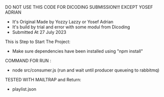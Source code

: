 DO NOT USE THIS CODE FOR DICODING SUBMISSION!!! EXCEPT YOSEF ADRIAN

- It's Original Made by Yozzy Lazzy or Yosef Adrian
- It's build by trial and error with some modul from Dicoding
- Submitted At 27 July 2023

This is Step to Start The Project:

- Make sure dependencies have been installed using "npm install"

COMMAND FOR RUN :
- node src/consumer.js (run and wait until producer queueing to rabbitmq)

TESTED WITH MAILTRAP and Return:
- playlist.json